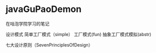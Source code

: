 # javaGuPaoDemon
在咕泡学院学习的笔记


设计模式
简单工厂模式（simple）
工厂模式(fun)
抽象工厂模式模拟(abstr)

七大设计原则（SevenPrinciplesOfDesign）


